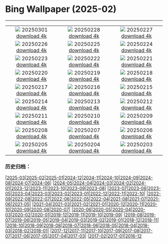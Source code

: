 # Bing Wallpaper (2025-02)
**************
| | | |
| :----: | :----: | :----: |
| ![](https://www.bing.com/th?id=OHR.BhutanMonastery_PT-BR9663296659_1920x1080.jpg) 20250301 [download 4k](https://www.bing.com/th?id=OHR.BhutanMonastery_PT-BR9663296659_UHD.jpg) | ![](https://www.bing.com/th?id=OHR.PolarCub_PT-BR7907251443_1920x1080.jpg) 20250228 [download 4k](https://www.bing.com/th?id=OHR.PolarCub_PT-BR7907251443_UHD.jpg) | ![](https://www.bing.com/th?id=OHR.ArgyllStalker_PT-BR7662239404_1920x1080.jpg) 20250227 [download 4k](https://www.bing.com/th?id=OHR.ArgyllStalker_PT-BR7662239404_UHD.jpg) |
| ![](https://www.bing.com/th?id=OHR.BryceHoodoos_PT-BR6923982183_1920x1080.jpg) 20250226 [download 4k](https://www.bing.com/th?id=OHR.BryceHoodoos_PT-BR6923982183_UHD.jpg) | ![](https://www.bing.com/th?id=OHR.GiantCuttlefish_PT-BR7956763969_1920x1080.jpg) 20250225 [download 4k](https://www.bing.com/th?id=OHR.GiantCuttlefish_PT-BR7956763969_UHD.jpg) | ![](https://www.bing.com/th?id=OHR.MtFujiSunrise_PT-BR7467420125_1920x1080.jpg) 20250224 [download 4k](https://www.bing.com/th?id=OHR.MtFujiSunrise_PT-BR7467420125_UHD.jpg) |
| ![](https://www.bing.com/th?id=OHR.PalaciodeCristalCuritiba_PT-BR6693947310_1920x1080.jpg) 20250223 [download 4k](https://www.bing.com/th?id=OHR.PalaciodeCristalCuritiba_PT-BR6693947310_UHD.jpg) | ![](https://www.bing.com/th?id=OHR.ChampakaSarasi_PT-BR6994277285_1920x1080.jpg) 20250222 [download 4k](https://www.bing.com/th?id=OHR.ChampakaSarasi_PT-BR6994277285_UHD.jpg) | ![](https://www.bing.com/th?id=OHR.CanadaDeer_PT-BR4320223616_1920x1080.jpg) 20250221 [download 4k](https://www.bing.com/th?id=OHR.CanadaDeer_PT-BR4320223616_UHD.jpg) |
| ![](https://www.bing.com/th?id=OHR.IceHoleOtter_PT-BR4179764708_1920x1080.jpg) 20250220 [download 4k](https://www.bing.com/th?id=OHR.IceHoleOtter_PT-BR4179764708_UHD.jpg) | ![](https://www.bing.com/th?id=OHR.BlueBelize_PT-BR3865302067_1920x1080.jpg) 20250219 [download 4k](https://www.bing.com/th?id=OHR.BlueBelize_PT-BR3865302067_UHD.jpg) | ![](https://www.bing.com/th?id=OHR.CatalanPyrenees_PT-BR8374328758_1920x1080.jpg) 20250218 [download 4k](https://www.bing.com/th?id=OHR.CatalanPyrenees_PT-BR8374328758_UHD.jpg) |
| ![](https://www.bing.com/th?id=OHR.HumpbackMother_PT-BR8222764895_1920x1080.jpg) 20250217 [download 4k](https://www.bing.com/th?id=OHR.HumpbackMother_PT-BR8222764895_UHD.jpg) | ![](https://www.bing.com/th?id=OHR.Misotsuchi2025_PT-BR6356787037_1920x1080.jpg) 20250216 [download 4k](https://www.bing.com/th?id=OHR.Misotsuchi2025_PT-BR6356787037_UHD.jpg) | ![](https://www.bing.com/th?id=OHR.PelourinhoSalvador_PT-BR8001944563_1920x1080.jpg) 20250215 [download 4k](https://www.bing.com/th?id=OHR.PelourinhoSalvador_PT-BR8001944563_UHD.jpg) |
| ![](https://www.bing.com/th?id=OHR.LakeTyrrell_PT-BR2696993841_1920x1080.jpg) 20250214 [download 4k](https://www.bing.com/th?id=OHR.LakeTyrrell_PT-BR2696993841_UHD.jpg) | ![](https://www.bing.com/th?id=OHR.GalapagosIguana_PT-BR2320828755_1920x1080.jpg) 20250213 [download 4k](https://www.bing.com/th?id=OHR.GalapagosIguana_PT-BR2320828755_UHD.jpg) | ![](https://www.bing.com/th?id=OHR.YungangGrottoes_PT-BR2035290844_1920x1080.jpg) 20250212 [download 4k](https://www.bing.com/th?id=OHR.YungangGrottoes_PT-BR2035290844_UHD.jpg) |
| ![](https://www.bing.com/th?id=OHR.DiaAtletaPro_PT-BR7651032356_1920x1080.jpg) 20250211 [download 4k](https://www.bing.com/th?id=OHR.DiaAtletaPro_PT-BR7651032356_UHD.jpg) | ![](https://www.bing.com/th?id=OHR.AlstromPoint_PT-BR0066857741_1920x1080.jpg) 20250210 [download 4k](https://www.bing.com/th?id=OHR.AlstromPoint_PT-BR0066857741_UHD.jpg) | ![](https://www.bing.com/th?id=OHR.SnowySvaneti_PT-BR2482598093_1920x1080.jpg) 20250209 [download 4k](https://www.bing.com/th?id=OHR.SnowySvaneti_PT-BR2482598093_UHD.jpg) |
| ![](https://www.bing.com/th?id=OHR.BlueNorway_PT-BR1972445946_1920x1080.jpg) 20250208 [download 4k](https://www.bing.com/th?id=OHR.BlueNorway_PT-BR1972445946_UHD.jpg) | ![](https://www.bing.com/th?id=OHR.WhararikiBeach_PT-BR7385955178_1920x1080.jpg) 20250207 [download 4k](https://www.bing.com/th?id=OHR.WhararikiBeach_PT-BR7385955178_UHD.jpg) | ![](https://www.bing.com/th?id=OHR.ScottishSheep_PT-BR7044869693_1920x1080.jpg) 20250206 [download 4k](https://www.bing.com/th?id=OHR.ScottishSheep_PT-BR7044869693_UHD.jpg) |
| ![](https://www.bing.com/th?id=OHR.GoldenBridge_PT-BR5001907624_1920x1080.jpg) 20250205 [download 4k](https://www.bing.com/th?id=OHR.GoldenBridge_PT-BR5001907624_UHD.jpg) | ![](https://www.bing.com/th?id=OHR.RibbleheadViaduct_PT-BR4711325256_1920x1080.jpg) 20250204 [download 4k](https://www.bing.com/th?id=OHR.RibbleheadViaduct_PT-BR4711325256_UHD.jpg) | ![](https://www.bing.com/th?id=OHR.AustriaMarmot_PT-BR3852598184_1920x1080.jpg) 20250203 [download 4k](https://www.bing.com/th?id=OHR.AustriaMarmot_PT-BR3852598184_UHD.jpg) |

### 历史归档：

|[2025-03](/../2025-03/2025-03.md)|[2025-02](/2025-02.md)|[2025-01](/../2025-01/2025-01.md)|[2024-12](/../2024-12/2024-12.md)|[2024-11](/../2024-11/2024-11.md)|[2024-10](/../2024-10/2024-10.md)|[2024-09](/../2024-09/2024-09.md)|[2024-08](/../2024-08/2024-08.md)|[2024-07](/../2024-07/2024-07.md)|[2024-06](/../2024-06/2024-06.md)|
|[2024-05](/../2024-05/2024-05.md)|[2024-04](/../2024-04/2024-04.md)|[2024-03](/../2024-03/2024-03.md)|[2024-02](/../2024-02/2024-02.md)|[2024-01](/../2024-01/2024-01.md)|[2023-12](/../2023-12/2023-12.md)|[2023-11](/../2023-11/2023-11.md)|[2023-10](/../2023-10/2023-10.md)|[2023-09](/../2023-09/2023-09.md)|[2023-08](/../2023-08/2023-08.md)|
|[2023-07](/../2023-07/2023-07.md)|[2023-06](/../2023-06/2023-06.md)|[2023-05](/../2023-05/2023-05.md)|[2023-04](/../2023-04/2023-04.md)|[2023-03](/../2023-03/2023-03.md)|[2023-02](/../2023-02/2023-02.md)|[2023-01](/../2023-01/2023-01.md)|[2022-12](/../2022-12/2022-12.md)|[2022-11](/../2022-11/2022-11.md)|[2022-10](/../2022-10/2022-10.md)|
|[2022-09](/../2022-09/2022-09.md)|[2022-08](/../2022-08/2022-08.md)|[2022-07](/../2022-07/2022-07.md)|[2022-06](/../2022-06/2022-06.md)|[2022-05](/../2022-05/2022-05.md)|[2022-04](/../2022-04/2022-04.md)|[2021-08](/../2021-08/2021-08.md)|[2021-07](/../2021-07/2021-07.md)|[2021-06](/../2021-06/2021-06.md)|[2021-05](/../2021-05/2021-05.md)|
|[2021-04](/../2021-04/2021-04.md)|[2021-03](/../2021-03/2021-03.md)|[2021-02](/../2021-02/2021-02.md)|[2021-01](/../2021-01/2021-01.md)|[2020-12](/../2020-12/2020-12.md)|[2020-11](/../2020-11/2020-11.md)|[2020-10](/../2020-10/2020-10.md)|[2020-09](/../2020-09/2020-09.md)|[2020-08](/../2020-08/2020-08.md)|[2020-07](/../2020-07/2020-07.md)|
|[2020-06](/../2020-06/2020-06.md)|[2020-05](/../2020-05/2020-05.md)|[2020-04](/../2020-04/2020-04.md)|[2020-03](/../2020-03/2020-03.md)|[2020-02](/../2020-02/2020-02.md)|[2020-01](/../2020-01/2020-01.md)|[2019-12](/../2019-12/2019-12.md)|[2019-11](/../2019-11/2019-11.md)|[2019-10](/../2019-10/2019-10.md)|[2019-09](/../2019-09/2019-09.md)|
|[2019-08](/../2019-08/2019-08.md)|[2019-07](/../2019-07/2019-07.md)|[2019-06](/../2019-06/2019-06.md)|[2019-05](/../2019-05/2019-05.md)|[2019-04](/../2019-04/2019-04.md)|[2019-03](/../2019-03/2019-03.md)|[2019-02](/../2019-02/2019-02.md)|[2019-01](/../2019-01/2019-01.md)|[2018-12](/../2018-12/2018-12.md)|[2018-11](/../2018-11/2018-11.md)|
|[2018-10](/../2018-10/2018-10.md)|[2018-09](/../2018-09/2018-09.md)|[2018-08](/../2018-08/2018-08.md)|[2018-07](/../2018-07/2018-07.md)|[2018-06](/../2018-06/2018-06.md)|[2018-05](/../2018-05/2018-05.md)|[2018-04](/../2018-04/2018-04.md)|[2018-03](/../2018-03/2018-03.md)|[2018-02](/../2018-02/2018-02.md)|[2018-01](/../2018-01/2018-01.md)|
|[2017-12](/../2017-12/2017-12.md)|[2017-11](/../2017-11/2017-11.md)|[2017-10](/../2017-10/2017-10.md)|[2017-09](/../2017-09/2017-09.md)|[2017-08](/../2017-08/2017-08.md)|[2017-07](/../2017-07/2017-07.md)|[2017-06](/../2017-06/2017-06.md)|[2017-05](/../2017-05/2017-05.md)|[2017-04](/../2017-04/2017-04.md)|[2017-03](/../2017-03/2017-03.md)|
|[2017-02](/../2017-02/2017-02.md)|[2017-01](/../2017-01/2017-01.md)|[2016-12](/../2016-12/2016-12.md)